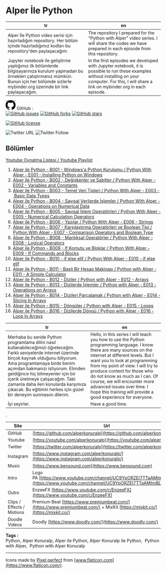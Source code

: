 # Alper İle Python

|tr|en|
|--|--|
|Alper İle Python video serisi için hazırladığım repository. Her bölüm içinde hazırladığımız kodları bu repository'den paylaşacağım.| The repository I prepared for the "Python with Alper" video series. I will share the codes we have prepared in each episode from this repository. |
|Jupyter notebook ile geliştirme yaptığımız ilk bölümlerde bilgisayarınıza kurulum yapmadan bu örnekleri çalıştırmanız mümkün. Bunun için her bölümde sizlerle mybinder.org üzerinde bir link paylaşacağım.|In the first episodes we developed with Jupyter notebook, it is possible to run these examples without installing on your computer. For this, I will share a link on mybinder.org in each episode. |

![GitHub](contents/github.png) GitHub :  
[![GitHub issues](https://img.shields.io/github/issues/alperkonuralp/AlperIlePython?logo=github)](https://github.com/alperkonuralp/AlperIlePython/issues)
[![GitHub forks](https://img.shields.io/github/forks/alperkonuralp/AlperIlePython?logo=github)](https://github.com/alperkonuralp/AlperIlePython/network)
[![GitHub stars](https://img.shields.io/github/stars/alperkonuralp/AlperIlePython?logo=github)](https://github.com/alperkonuralp/AlperIlePython/stargazers)

[![GitHub license](https://img.shields.io/github/license/alperkonuralp/AlperIlePython)](https://github.com/alperkonuralp/AlperIlePython/blob/master/LICENSE)

![Twitter URL](https://img.shields.io/twitter/url?style=social&url=https%3A%2F%2Ftwitter.com%2Falperkonuralp)
![Twitter Follow](https://img.shields.io/twitter/follow/alperkonuralp?style=social)

## Bölümler

[Youtube Oynatma Listesi / Youtube Playlist](https://www.youtube.com/playlist?list=PLTzpV7jb-qW9_eaDN3bhQZp9TTco3seYQ)

1. [Alper ile Python - B001 - Windows'a Python Kurulumu / Python With Alper - E001 - Installing Python on Windows](E001/E001.md)
1. [Alper ile Python - B002 - Değişkenler ve Sabitler / Python With Alper - E002 - Variables and Constants](E002/E002.md)
1. [Alper ile Python - B003 - Temel Veri Tipleri / Python With Alper - E003 - Basic Data Types](E003/E003.md)
1. [Alper ile Python - B004 - Sayısal Verilerde İşlemler / Python With Alper - E004 - Operations on Numerical Data](E004/E004.md)
1. [Alper ile Python - B005 - Sayısal İşlem Operatörleri / Python With Alper - E005 - Numerical Calculation Operators](E005/E005.md)
1. [Alper ile Python - B006 - Yazılar / Python With Alper - E006 - Strings](E006/E006.md)
1. [Alper ile Python - B007 - Karşılaştırma Operatörleri ve Boolean Tipi / Python With Alper - E007 - Comparison Operators and Boolean Type](E007/E007.md)
1. [Alper ile Python - B008 - Mantıksal Operatörler / Python With Alper - E008 - Logical Operators](E008/E008.md)
1. [Alper ile Python - B009 - If Komutu ve Bloklar / Python With Alper - E009 - If Commands and Blocks](E009/E009.md)
1. [Alper ile Python - B010 - if else elif / Python With Alper - E010 - if else elif](E010/E010.md)
1. [Alper ile Python - B011 - Basit Bir Hesap Makinası / Python with Alper - E011 - A Simple Calculator](E011/E011.md)
1. [Alper ile Python - B012 - Diziler / Python with Alper - E012 - Arrays](E012/E012.md)
1. [Alper ile Python - B013 - Dizilerde İşlemler / Python with Alper - E013 - Operations on Arrays](E013/E013.md)
1. [Alper ile Python - B014 - Dizileri Parçalamak / Python with Alper - E014 - Slicing In Arrays](E014/E014.md)
1. [Alper ile Python - B015 - Döngüler / Python with Alper - E015 - Loops](E015/E015.md)
1. [Alper ile Python - B016 - Dizilerde Döngü / Python with Alper - E016 - Loop In Arrays](E016/E016.md)

| tr | en |
| -- | -- |
| Merhaba bu seride Python programlama dilini nasıl kullanabileceğimizi öğreteceğim. Farklı seviyelerde internet üzerinde birçok kaynak olduğunu biliyorum. Ama programlamaya birde benim açımdan bakmanızı istiyorum. Elimden geldiğince hiç bilmeyenler için bir içerik üretmeye çalışacağım. Tabi zamanla daha ileri konularda karşımıza çıkacak. Bu eğitimin herkes için güzel bir deneyim sunmasını dilerim. | Hello, in this series I will teach you how to use the Python programming language. I know there are many sources on the internet at different levels. But I want you to look at programming from my point of view. I will try to produce content for those who do not know as much as I can. Of course, we will encounter more advanced issues over time. I hope this training will provide a good experience for everyone. |
| İyi seyirler. | Have a good time. |

.

| Site | Url |
|--|--|
|GitHub|[https://github.com/alperkonuralp](https://github.com/alperkonuralp)|
|Youtube|[https://youtube.com/alperkonuralp](https://youtube.com/alperkonuralp)|
|Twitter|[https://twitter.com/alperkonuralp](https://twitter.com/alperkonuralp)|
|Instagram|[https://www.instagram.com/alperkonuralp/](https://www.instagram.com/alperkonuralp/)|
|Music|[https://www.bensound.com](https://www.bensound.com)|
|Intro|Logo PA [https://www.youtube.com/channel/UC9YpORZEI7TTaAMtmBL8Yzw](https://www.youtube.com/channel/UC9YpORZEI7TTaAMtmBL8Yzw)|
|Outro|EnzeeFX [https://www.youtube.com/c/EnzeeFX](https://www.youtube.com/c/EnzeeFX)|
|Clips / Effects / Motions|Premium Beat [https://www.premiumbeat.com/](https://www.premiumbeat.com/) + MixKit [https://mixkit.co/](https://mixkit.co/) |
|Doodle Videos|Doodly [https://www.doodly.com/](https://www.doodly.com/)|

**Tags :**  
Python, Alper Konuralp, Alper ile Python, Alper Konuralp ile Python,  Python with Alper,  Python with Alper Konuralp

----
Icons made by [Pixel perfect](https://www.flaticon.com/authors/pixel-perfect) from [www.flaticon.com](https://www.flaticon.com/).
